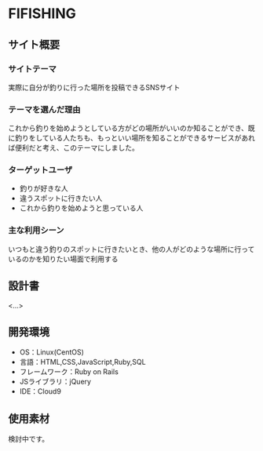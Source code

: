 # FIFISHING

## サイト概要
### サイトテーマ
実際に自分が釣りに行った場所を投稿できるSNSサイト

### テーマを選んだ理由
これから釣りを始めようとしている方がどの場所がいいのか知ることができ、既に釣りをしている人たちも、もっといい場所を知ることができるサービスがあれば便利だと考え、このテーマにしました。

### ターゲットユーザ
* 釣りが好きな人
* 違うスポットに行きたい人
* これから釣りを始めようと思っている人

### 主な利用シーン
いつもと違う釣りのスポットに行きたいとき、他の人がどのような場所に行っているのかを知りたい場面で利用する

## 設計書
<...>

## 開発環境
- OS：Linux(CentOS)
- 言語：HTML,CSS,JavaScript,Ruby,SQL
- フレームワーク：Ruby on Rails
- JSライブラリ：jQuery
- IDE：Cloud9

## 使用素材
検討中です。